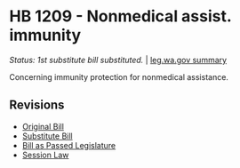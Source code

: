 # HB 1209 - Nonmedical assist. immunity
*Status: 1st substitute bill substituted.* | [leg.wa.gov summary](https://app.leg.wa.gov/billsummary?BillNumber=1209&Year=2021)

Concerning immunity protection for nonmedical assistance.

## Revisions
* [Original Bill](1/)
* [Substitute Bill](S/)
* [Bill as Passed Legislature](S.PL/)
* [Session Law](S.SL/)